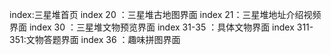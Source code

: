 index:三星堆首页
index 20  ：三星堆古地图界面
index 21：三星堆地址介绍视频界面
index 30 ：三星堆文物预览界面
index 31-35 ：具体文物界面
index 311-351:文物答题界面
index 36 ：趣味拼图界面
